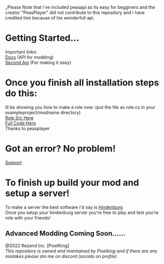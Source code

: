 _Please Note that i've included peasapi as its easy for begginers and the creator "PeasPlayer" did not contribute to this repository and i have credited him because of his wonderfull api.

# Getting Started...
Important links:
<br>
[Docs](https://docs.reactor.gg) (API for modding) 
<br>
[Second Api](https://docs.peasplayer.tk/among-us-lessons/) (For making it easy) 
# Once you finish all installation steps do this:
Ill be showing you how to make a role now:
(put the file as role.cs in your exampleproject/modname directory)
<br>
[Role Src Here](https://github.com/PixelDev990/Among-Us-Modding/blob/main/AU-Modding%20Src/Roles/ExampleImposter.cs)
<br>
[Full Code Here](https://github.com/Peasplayer/ExampleAmongUsMod/blob/master/ExampleMod/)
<br>
Thanks to peasplayer 

# Got an error? No problem!
[Support](https://reactor.gg)
# To finish up build your mod and setup a server!

To make a server the best software i'd say is [Hindenburg](https://github.com/SkeldJS/Hindenburg)
<br>
Once you setup your hindenburg server you're free to play and test you're role with your friends!

## Advanced Modding Coming Soon......

@2022 Rezend Inc. [PixelKing]
<br>
*This repository is owned and maintained by Pixelking and if there are any mistakes please dm me on discord (socials on profile)*
